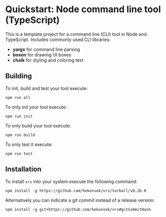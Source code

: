 # Quickstart: Node command line tool (TypeScript)

This is a template project for a command line (CLI) tool in Node and TypeScript. Includes commonly used CLI libraries:
- **yargs** for command line parsing
- **boxen** for drawing UI boxes
- **chalk** for styling and coloring text

## Building

To init, build and test your tool execute:

```
npm run all
```

To only init your tool execute:

```
npm run init
```

To only build your tool execute:

```
npm run build
```

To only test it execute:

```
npm run test
```

## Installation

To install `vrs` into your system execute the following command:

```
npm install -g https://github.com/hekonsek/vrs/tarball/v0.26.0
```

Alternatively you can indicate a git commit instead of a release version:

```
npm install -g git+https://github.com/hekonsek/vrs#gitCommitHash
```